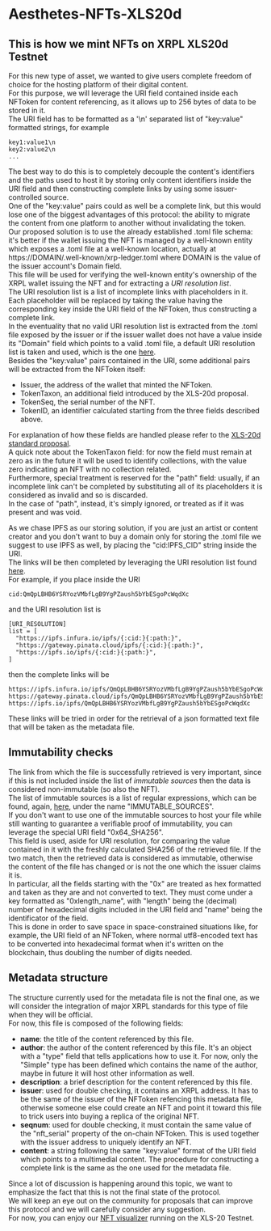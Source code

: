 # Aesthetes-NFTs-XLS20d
## This is how we mint NFTs on XRPL XLS20d Testnet

For this new type of asset, we wanted to give users complete freedom of choice for the hosting platform of their digital content.  
For this purpose, we will leverage the URI field contained inside each NFToken for content referencing, as it allows up to 256 bytes of data to be stored in it.  
The URI field has to be formatted as a '\n' separated list of "key:value" formatted strings, for example

```
key1:value1\n
key2:value2\n
...
```
The best way to do this is to completely decouple the content's identifiers and the paths used to host it by storing only content identifiers inside the URI field and then constructing complete links by using some issuer-controlled source.  
One of the "key:value" pairs could as well be a complete link, but this would lose one of the biggest advantages of this protocol: the ability to migrate the content from one platform to another without invalidating the token.  
Our proposed solution is to use the already established .toml file schema: it's better if the wallet issuing the NFT is managed by a well-known entity which exposes a .toml file at a well-known location, actually at https://DOMAIN/.well-known/xrp-ledger.toml where DOMAIN is the value of the issuer account's Domain field.  
This file will be used for verifying the well-known entity's ownership of the XRPL wallet issuing the NFT and for extracting a *URI resolution list*.  
The URI resolution list is a list of incomplete links with placeholders in it. Each placeholder will be replaced by taking the value having the corresponding key inside the URI field of the NFToken, thus constructing a complete link.  
In the eventuality that no valid URI resolution list is extracted from the .toml file exposed by the issuer or if the issuer wallet does not have a value inside its "Domain" field which points to a valid .toml file, a default URI resolution list is taken and used, which is the one [here](https://xrpl.aesthetes.art/.well-known/xrp-ledger.toml).  
Besides the "key:value" pairs contained in the URI, some additional pairs will be extracted from the NFToken itself:
* Issuer, the address of the wallet that minted the NFToken.
* TokenTaxon, an additional field introduced by the XLS-20d proposal.
* TokenSeq, the serial number of the NFT.
* TokenID, an identifier calculated starting from the three fields described above.

For explanation of how these fields are handled please refer to the [XLS-20d standard proposal](https://github.com/XRPLF/XRPL-Standards/discussions/46).  
A quick note about the TokenTaxon field: for now the field must remain at zero as in the future it will be used to identify collections, with the value zero indicating an NFT with no collection related.  
Furthermore, special treatment is reserved for the "path" field: usually, if an incomplete link can't be completed by substituting all of its placeholders it is considered as invalid and so is discarded.  
In the case of "path", instead, it's simply ignored, or treated as if it was present and was void.

As we chase IPFS as our storing solution, if you are just an artist or content creator and you don't want to buy a domain only for storing the .toml file we suggest to use IPFS as well, by placing the "cid:IPFS_CID" string inside the URI.  
The links will be then completed by leveraging the URI resolution list found [here](https://xrpl.aesthetes.art/.well-known/xrp-ledger.toml).  
For example, if you place inside the URI

```
cid:QmQpLBHB6YSRYozVMbfLgB9YgPZaush5bYbESgoPcWqdXc
```
and the URI resolution list is

``` 
[URI_RESOLUTION]
list = [
  "https://ipfs.infura.io/ipfs/{:cid:}{:path:}",
  "https://gateway.pinata.cloud/ipfs/{:cid:}{:path:}",
  "https://ipfs.io/ipfs/{:cid:}{:path:}",
]
```
then the complete links will be

```
https://ipfs.infura.io/ipfs/QmQpLBHB6YSRYozVMbfLgB9YgPZaush5bYbESgoPcWqdXc
https://gateway.pinata.cloud/ipfs/QmQpLBHB6YSRYozVMbfLgB9YgPZaush5bYbESgoPcWqdXc
https://ipfs.io/ipfs/QmQpLBHB6YSRYozVMbfLgB9YgPZaush5bYbESgoPcWqdXc
```
These links will be tried in order for the retrieval of a json formatted text file that will be taken as the metadata file.  

## Immutability checks
The link from which the file is successfully retrieved is very important, since if this is not included inside the list of *immutable sources* then the data is considered non-immutable (so also the NFT).  
The list of immutable sources is a list of regular expressions, which can be found, again, [here](https://xrpl.aesthetes.art/.well-known/xrp-ledger.toml), under the name "IMMUTABLE_SOURCES".  
If you don't want to use one of the immutable sources to host your file while still wanting to guarantee a verifiable proof of immutability, you can leverage the special URI field "0x64_SHA256".  
This field is used, aside for URI resolution, for comparing the value contained in it with the freshly calculated SHA256 of the retrieved file. If the two match, then the retrieved data is considered as immutable, otherwise the content of the file has changed or is not the one which the issuer claims it is.  
In particular, all the fields starting with the "0x" are treated as hex formatted and taken as they are and not converted to text. They must come under a key formatted as "0xlength_name", with "length" being the (decimal) number of hexadecimal digits included in the URI field and "name" being the identificator of the field.  
This is done in order to save space in space-constrained situations like, for example, the URI field of an NFToken, where normal utf8-encoded text has to be converted into hexadecimal format when it's written on the blockchain, thus doubling the number of digits needed.

## Metadata structure
The structure currently used for the metadata file is not the final one, as we will consider the integration of major XRPL standards for this type of file when they will be official.  
For now, this file is composed of the following fields:
* **name**: the title of the content referenced by this file.
* **author**: the author of the content referenced by this file. It's an object with a "type" field that tells applications how to use it. For now, only the "Simple" type has been defined which contains the name of the author, maybe in future it will host other information as well.
* **description**: a brief description for the content referenced by this file.
* **issuer**: used for double checking, it contains an XRPL address. It has to be the same of the issuer of the NFToken refencing this metadata file, otherwise someone else could create an NFT and point it toward this file to trick users into buying a replica of the original NFT.
* **seqnum**: used for double checking, it must contain the same value of the "nft_serial" property of the on-chain NFToken. This is used together with the issuer address to uniquely identify an NFT.
* **content**: a string following the same "key:value" format of the URI field which points to a multimedial content. The procedure for constructing a complete link is the same as the one used for the metadata file.

Since a lot of discussion is happening around this topic, we want to emphasize the fact that this is not the final state of the protocol.  
We will keep an eye out on the community for proposals that can improve this protocol and we will carefully consider any suggestion.  
For now, you can enjoy our [NFT visualizer](https://xls20d.xrplnft.art/) running on the XLS-20 Testnet.
